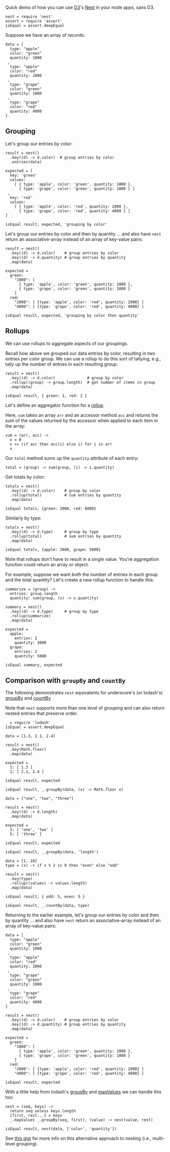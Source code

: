 Quick demo of how you can use [D3](http://http://d3js.org)'s [Nest](https://github.com/mbostock/d3/wiki/Arrays#-nest) in your node apps, sans D3.

    nest = require 'nest'
    assert = require 'assert'
    isEqual = assert.deepEqual

Suppose we have an array of records:

    data = [
      type: "apple"
      color: "green"
      quantity: 1000
     , 
      type: "apple"
      color: "red"
      quantity: 2000
     , 
      type: "grape"
      color: "green"
      quantity: 1000
     ,
      type: "grape"
      color: "red"
      quantity: 4000
    ]


## Grouping
  
Let's group our entries by color:

    result = nest()
      .key((d) -> d.color)  # group entries by color
      .entries(data)

    expected = [
      key: 'green'
      values: 
        [ { type: 'apple', color: 'green', quantity: 1000 },
          { type: 'grape', color: 'green', quantity: 1000 } ]
     ,
      key: 'red'
      values: 
        [ { type: 'apple', color: 'red', quantity: 2000 },
          { type: 'grape', color: 'red', quantity: 4000 } ]
    ]

    isEqual result, expected, 'grouping by color'

Let's group our entries by color and then by quantity ... and also have `nest` return an associative-array instead of an array of key-value pairs:

    result = nest()
      .key((d) -> d.color)    # group entries by color
      .key((d) -> d.quantity) # group entries by quantity
      .map(data)

    expected =
      green:
        "1000": [ 
          { type: 'apple', color: 'green', quantity: 1000 },
          { type: 'grape', color: 'green', quantity: 1000 } 
        ]
      red:
        "2000": [ {type: 'apple', color: 'red', quantity: 2000} ]
        "4000": [ {type: 'grape', color: 'red', quantity: 4000} ]

    isEqual result, expected, 'grouping by color then quantity'


## Rollups

We can use rollups to aggregate aspects of our groupings.

Recall how above we grouped our data entries by color, resulting in two entries
per color group.  We can use a rollup to do this sort of tallying, e.g., tally
up the number of entries in each resulting group:

    result = nest()
      .key((d) -> d.color)              # group by color
      .rollup((group) -> group.length)  # get number of items in group
      .map(data)

    isEqual result, { green: 2, red: 2 }


Let's define an aggregator function for a [rollup](https://github.com/mbostock/d3/wiki/Arrays#wiki-nest_rollup).  

Here, `sum` takes an array `arr` and an accessor method `acc` and returns the sum of the values returned by the accessor when applied to each item in the array:

    sum = (arr, acc) -> 
      x = 0
      x += (if acc then acc(i) else i) for i in arr
      x

Our `total` method sums up the `quantity` attribute of each entry:

    total = (group) -> sum(group, (i) -> i.quantity)

Get totals by color:

    totals = nest()
      .key((d) -> d.color)    # group by color
      .rollup(total)          # sum entries by quantity
      .map(data)

    isEqual totals, {green: 2000, red: 6000}

Similarly by type:

    totals = nest()
      .key((d) -> d.type)     # group by type
      .rollup(total)          # sum entries by quantity
      .map(data)

    isEqual totals, {apple: 3000, grape: 5000}


Note that rollups don't have to result in a single value.  You're aggregation
function could return an array or object.

For example, suppose we want *both* the number of entries in each group and the
total quantity?  Let's create a new rollup function to handle this:

    summarize = (group) -> 
      entries: group.length
      quantity: sum(group, (x) -> x.quantity)

    summary = nest()
      .key((d) -> d.type)     # group by type
      .rollup(summarize)
      .map(data)

    expected = 
      apple:
        entries: 2
        quantity: 3000
      grape:
        entries: 2
        quantity: 5000

    isEqual summary, expected


## Comparison with `groupBy` and `countBy`

The following demonstrates `nest` equivalents for underscore's (or lodash's) [groupBy](http://underscorejs.org/#groupBy) and [countBy](http://underscorejs.org/#countBy)

Note that `nest` supports more than one level of grouping and can also return nested entries that preserve order.

    _ = require 'lodash'
    isEqual = assert.deepEqual

<!-- -->

    data = [1.3, 2.1, 2.4]

    result = nest()
      .key(Math.floor)
      .map(data)

    expected = 
      1: [ 1.3 ]
      2: [ 2.1, 2.4 ]

    isEqual result, expected

    isEqual result, _.groupBy(data, (x) -> Math.floor x)

<!-- -->

    data = ["one", "two", "three"]

    result = nest()
      .key((d) -> d.length)
      .map(data)

    expected = 
      3: [ 'one', 'two' ]
      5: [ 'three' ]

    isEqual result, expected

    isEqual result, _.groupBy(data, 'length')

<!-- -->

    data = [1..10]
    type = (x) -> if x % 2 is 0 then "even" else "odd"

    result = nest()
      .key(type)
      .rollup((values) -> values.length)
      .map(data)

    isEqual result, { odd: 5, even: 5 }

    isEqual result, _.countBy(data, type)

<!-- -->

Returning to the earlier example, let's group our entries by color and then by quantity ... and also have `nest` return an associative-array instead of an array of key-value pairs:

    data = [
      type: "apple"
      color: "green"
      quantity: 1000
     , 
      type: "apple"
      color: "red"
      quantity: 2000
     , 
      type: "grape"
      color: "green"
      quantity: 1000
     ,
      type: "grape"
      color: "red"
      quantity: 4000
    ]

    result = nest()
      .key((d) -> d.color)    # group entries by color
      .key((d) -> d.quantity) # group entries by quantity
      .map(data)

    expected =
      green:
        "1000": [ 
          { type: 'apple', color: 'green', quantity: 1000 },
          { type: 'grape', color: 'green', quantity: 1000 } 
        ]
      red:
        "2000": [ {type: 'apple', color: 'red', quantity: 2000} ]
        "4000": [ {type: 'grape', color: 'red', quantity: 4000} ]

    isEqual result, expected

With a little help from lodash's [groupBy](http://lodash.com/docs#groupBy) and [mapValues](http://lodash.com/docs#mapValues) we can handle this too:

    nest = (seq, keys) ->
      return seq unless keys.length
      [first, rest...] = keys
      _.mapValues _.groupBy(seq, first), (value) -> nest(value, rest) 

    isEqual result, nest(data, ['color', 'quantity'])

See [this gist](https://gist.github.com/joyrexus/9834587) for more info on this alternative approach to nesting (i.e., multi-level grouping).

